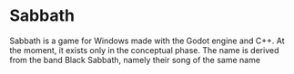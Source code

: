 # Sabbath

Sabbath is a game for Windows made with the Godot engine and C++. At the moment, it exists only in the conceptual phase. The name is derived from the band Black Sabbath, namely their song of the same name
